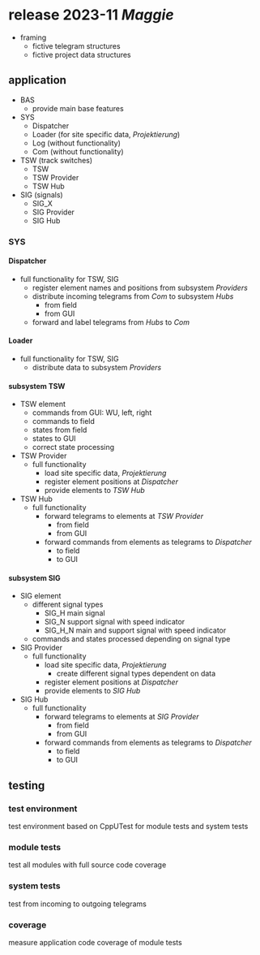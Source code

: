 # release 2023-11 _Maggie_
-   framing
    -   fictive telegram structures
    -   fictive project data structures

## application
-   BAS
    -   provide main base features
-   SYS
    -   Dispatcher
    -   Loader (for site specific data, _Projektierung_)
    -   Log (without functionality)
    -   Com (without functionality)
-   TSW (track switches)
    -   TSW
    -   TSW Provider
    -   TSW Hub
-   SIG (signals)
    -   SIG_X
    -   SIG Provider
    -   SIG Hub

### SYS
#### Dispatcher
-   full functionality for TSW, SIG
    -   register element names and positions from subsystem _Providers_
    -   distribute incoming telegrams from _Com_ to subsystem _Hubs_
        -   from field
        -   from GUI
    -   forward and label telegrams from _Hubs_ to _Com_
#### Loader
-   full functionality for TSW, SIG
    -   distribute data to subsystem _Providers_
#### subsystem TSW
-   TSW element
    -   commands from GUI: WU, left, right
    -   commands to field
    -   states from field
    -   states to GUI 
    -   correct state processing
-   TSW Provider
    -   full functionality
        -   load site specific data, _Projektierung_
        -   register element positions at _Dispatcher_
        -   provide elements to _TSW Hub_
-   TSW Hub
    -   full functionality
        -   forward telegrams to elements at _TSW Provider_
            -   from field
            -   from GUI
        -   forward commands from elements as telegrams to _Dispatcher_
            -   to field
            -   to GUI
#### subsystem SIG
-   SIG element
    -   different signal types
        -   SIG_H main signal
        -   SIG_N support signal with speed indicator
        -   SIG_H_N main and support signal with speed indicator
    -   commands and states processed depending on signal type
-   SIG Provider
    -   full functionality
        -   load site specific data, _Projektierung_
            -   create different signal types dependent on data
        -   register element positions at _Dispatcher_
        -   provide elements to _SIG Hub_
-   SIG Hub
    -   full functionality
        -   forward telegrams to elements at _SIG Provider_
            -   from field
            -   from GUI
        -   forward commands from elements as telegrams to _Dispatcher_
            -   to field
            -   to GUI
## testing
### test environment
test environment based on CppUTest for module tests and system tests
### module tests
test all modules with full source code coverage
### system tests
test from incoming to outgoing telegrams
### coverage
measure application code coverage of module tests
